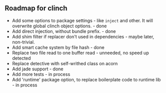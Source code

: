 ## Roadmap for clinch

  - Add some options to package settings - like `inject` and other. It will overwrite global clinch object options. - done
  - Add direct injection, without bundle prefix. - done
  - Add shim filter if replacer don't used in dependencies - maybe later, non-trivial.
  - Add smart cache system by file hash - done
  - Replace two file read to one buffer read - unneeded, no speed up detected
  - Replace detective with self-writhed class on acorn
  - Add jade support - done
  - Add more tests - in process
  - Add 'runtime' package option, to replace boilerplate code to runtime lib - in process